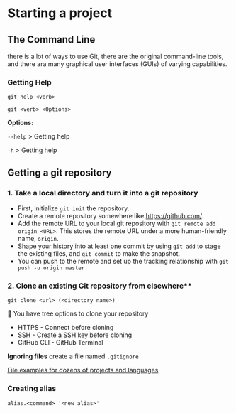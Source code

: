 # Starting a project

## The Command Line
there is a lot of ways to use Git, there are the original command-line tools, and there ara many graphical user interfaces (GUIs) of varying capabilities.

### Getting Help
```
git help <verb>
```
```
git <verb> <Options>
```
**Options:**

`--help`  > Getting help

`-h`  > Getting help

## Getting a git repository

### 1. Take a local directory and turn it into a git repository

- First, initialize `git init` the repository.
- Create a remote repository somewhere like https://github.com/.
- Add the remote URL to your local git repository with `git remote add origin <URL>`. This stores the remote URL under a more human-friendly name, `origin`.
- Shape your history into at least one commit by using `git add` to stage the existing files, and `git commit` to make the snapshot.
- You can push to the remote and set up the tracking relationship with `git push -u origin master`

### 2. Clone an existing Git repository from elsewhere**
```
git clone <url> (<directory name>)
```
:rotating_light: You have tree options to clone your repository
- HTTPS - Connect before cloning 
- SSH - Create a SSH key before cloning
- GitHub CLI - GitHub Terminal

**Ignoring files**
create a file named `.gitignore` 

<p>
  <a href="https://github.com/github/gitignore">File examples for dozens of projects and languages</a>
</p>

### Creating alias
```
alias.<command> '<new alias>'
```

